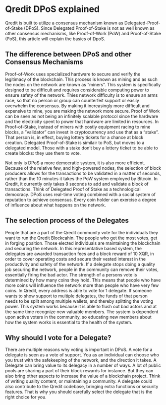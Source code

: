 # Qredit DPoS explained

Qredit is built to utilize a consensus mechanism known as Delegated-Proof-of-Stake (DPoS). Since Delegated Proof-of-Stake is not as well known as other consensus mechanisms, like Proof-of-Work (PoW) and Proof-of-Stake (PoS), this article will explain the basics of DpoS.

## The difference between DPoS and other Consensus Mechanisms
Proof-of-Work uses specialized hardware to secure and verify the legitimacy of the blockchain. This process is known as mining and as such the nodes on the network are known as “miners”. This system is specifically designed to be difficult and requires considerable computing power to ensure safety of the network. Thies network difficulty is to ensure an arms race, so that no person or group can counterfeit support or easily overwhelm the consensus. By making it increasingly more difficult and expensive to mine, you are making the network more secure. Proof of Work can be seen as not being an infinitely scalable protocol since the hardware and the electricity spent to power that hardware are limited in resources.
In Proof-of-Stake, instead of miners with costly equipment racing to mine blocks,  a ”validator” can invest in cryptocurrency and use that as a “stake”. That person is, in effect, buying lottery tickets for a chance at block creation.
Delegated Proof-of-Stake is similair to PoS, but moves to a delegated model. Those with a stake don’t buy a lottery ticket to be able to create blocks: they use them to vote. 

Not only is DPoS a more democratic system, it is also more efficient. Because of the relative few, and high-powered nodes, the selection of block producers allows for the transactions to be validated in a matter of seconds, rather than the 10 minutes it takes the PoW system employed by Bitcoin. In Qredit, it currently only takes 8 seconds to add and validate a block of transactions.
Think of Delegated Proof of Stake as a technological democracy. DPoS uses real-time voting combined with a social system of reputation to achieve consensus. Every coin holder can exercise a degree of influence about what happens on the network.

## The selection process of the Delegates
People that are a part of the Qredit community vote for the individuals they want to run the Qredit Blockcahin. The people who get the most votes, get in forging position. Those elected individuals are maintaining the blockchain and securing the network. In this representative based system, the delegates are awarded transaction fees and a block reward of 10 XQR, in order to cover operating costs and secure their vested interest in the productivity and safety of the network.
If a delegate stops doing a quality job securing the network, people in the community can remove their votes, essentially firing the bad actor.
The strength of a persons vote is determined by how many coins they hold. This means that people who have more coins will influence the network more than people who have very few coins. In Qredit, every address is able to vote for 1 delegate. If someone wants to show support to multiple delegates, the funds of that person needs to be split among multiple wallets, and thereby splitting the voting power.
This system works because it is able to flush out bad actors and at the same time recognize new valuable members. The system is dependent upon active voters in the community, so educating new members about how the system works is essential to the health of the system.

## Why should I vote for a Delegate?
There are multiple reasons why voting is important in DPoS. A vote for a delegate is seen as a vote of support. You as an individual can choose who you trust with the safekeeping of the network, and the direction it takes. A Delegate can bring value to its delegacy in a number of ways. A lot of public pools are sharing a part of their block rewards for instance. But they can also bring other aspects to increase the value of a blockchain project. Think of writing quality content, or maintaining a community. A delegate could also contribute to the Qredit codebase, bringing extra functions or security features. That is why you should carefully select the delegate that is the right choice for you.